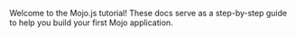 Welcome to the Mojo.js tutorial! These docs serve as a step-by-step guide to help you build your first Mojo application. 